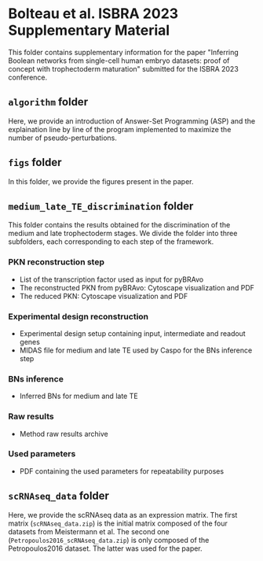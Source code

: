 # Bolteau et al. ISBRA 2023 Supplementary Material

This folder contains supplementary information for the paper "Inferring Boolean networks from single-cell human embryo datasets: proof of concept with trophectoderm maturation" submitted for the ISBRA 2023 conference.


## `algorithm` folder
Here, we provide an introduction of Answer-Set Programming (ASP) and the explaination line by line of the program implemented to maximize the number of pseudo-perturbations.

## `figs` folder
In this folder, we provide the figures present in the paper.


## `medium_late_TE_discrimination` folder

This folder contains the results obtained for the discrimination of the medium and late
trophectoderm stages. We divide the folder into three subfolders,  each corresponding to each step of the framework. 

### PKN reconstruction step
- List of the transcription factor used as input for pyBRAvo
- The reconstructed PKN from pyBRAvo: Cytoscape visualization and PDF
- The reduced PKN: Cytoscape visualization and PDF

### Experimental design reconstruction
- Experimental design setup containing input, intermediate and readout genes
- MIDAS file for medium and late TE used by Caspo for the BNs inference step

### BNs inference
- Inferred BNs for medium and late TE

### Raw results
- Method raw results archive

### Used parameters
- PDF containing the used parameters for repeatability purposes

## `scRNAseq_data` folder

Here, we provide the scRNAseq data as an expression matrix. The first matrix (`scRNAseq_data.zip`) is the initial matrix composed of the four datasets from Meistermann et al. The second one (`Petropoulos2016_scRNAseq_data.zip`) is only composed of the Petropoulos2016 dataset. The latter was used for the paper.